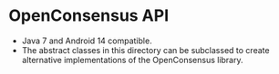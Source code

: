 OpenConsensus API
======================================================

* Java 7 and Android 14 compatible.
* The abstract classes in this directory can be subclassed to create alternative
  implementations of the OpenConsensus library.
